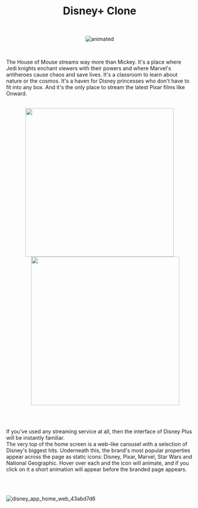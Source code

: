 <!-- # Disney+ Clone -->

<!-- ![Disney+logo](https://user-images.githubusercontent.com/71027441/161892908-6c057c9b-3294-4d6b-8e0e-57540718eeaf.jpg) -->
<!-- ![diney+logo-2](https://user-images.githubusercontent.com/71027441/161893145-476b7e25-9f4a-485a-8f7d-e6cbff26f357.jpg) -->
<h1 align="center">
  Disney+ Clone
</h1>
<br>

<p align="center">
  <img src="https://user-images.githubusercontent.com/71027441/161908012-17d8f420-431d-48a6-9db3-79c6fcc95719.gif" alt="animated" />
</p>
<br>

The House of Mouse streams way more than Mickey. It's a place where Jedi knights enchant viewers with their powers and where Marvel's antiheroes cause chaos and save lives. It's a classroom to learn about nature or the cosmos. It's a haven for Disney princesses who don't have to fit into any box. And it's the only place to stream the latest Pixar films like Onward.
<br>
<br>

<p float="right" align="center">
  <img src="https://user-images.githubusercontent.com/71027441/166462599-c63a41ca-7935-4e46-9495-4603d5f87189.gif" width="400" />
  <img style="padding-left: 30px;" src="https://user-images.githubusercontent.com/71027441/166460763-bb882b4f-2ac6-42ac-a932-eb97e801d156.gif" width="400" /> 
</p>

<br>
<br>

If you've used any streaming service at all, then the interface of Disney Plus will be instantly familiar.<br>
The very top of the home screen is a web-like carousel with a selection of Disney's biggest hits.
Underneath this, the brand's most popular properties appear across the page as static icons: Disney, Pixar, Marvel, Star Wars and National Geographic. Hover over each and the icon will animate, and if you click on it a short animation will appear before the branded page appears.

<br>
<br>

![disney_app_home_web_43abd7d6](https://user-images.githubusercontent.com/71027441/166457772-3e9d0a1b-160c-4ecf-8de0-ac2732e398a6.jpeg)

<br>
<br>
